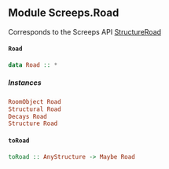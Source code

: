 ## Module Screeps.Road

Corresponds to the Screeps API [StructureRoad](http://support.screeps.com/hc/en-us/articles/207713089-StructureRoad)

#### `Road`

``` purescript
data Road :: *
```

##### Instances
``` purescript
RoomObject Road
Structural Road
Decays Road
Structure Road
```

#### `toRoad`

``` purescript
toRoad :: AnyStructure -> Maybe Road
```


